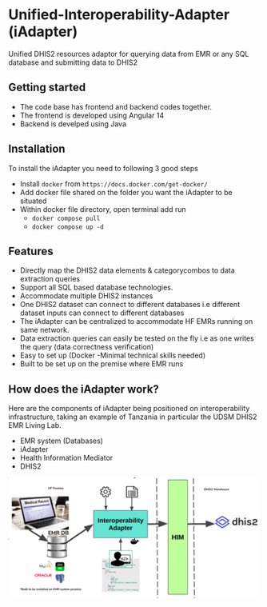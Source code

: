 # Unified-Interoperability-Adapter (iAdapter)
Unified DHIS2 resources adaptor for querying data from EMR or any SQL database and submitting data to DHIS2

## Getting started
- The code base has frontend and backend codes together.
- The frontend is developed using Angular 14
- Backend is develped using Java

## Installation
To install the iAdapter you need to following 3 good steps
- Install ```docker``` from ```https://docs.docker.com/get-docker/```
- Add docker file shared on the folder you want the iAdapter to be situated
- Within docker file directory, open terminal add run
  - ```docker compose pull```
  - ```docker compose up -d```


## Features
- Directly map the DHIS2 data elements & categorycombos to data extraction queries
- Support all SQL based database technologies.
- Accommodate multiple DHIS2 instances
- One DHIS2 dataset can connect to different databases i.e different dataset inputs can connect to different databases
- The iAdapter can be centralized to accommodate HF EMRs running on same network.
- Data extraction queries can easily be tested on the fly i.e as one writes the query (data correctness verification)
- Easy to set up (Docker -Minimal technical skills needed)
- Built to be set up on the premise where EMR runs

## How does the iAdapter work?
Here are the components of iAdapter being positioned on interoperability infrastructure, taking an example of Tanzania in particular the UDSM DHIS2 EMR Living Lab.
  - EMR system (Databases)
  - iAdapter
  - Health Information Mediator
  - DHIS2
  
<img src="https://github.com/udsm-dhis2-lab/unified-interoperability-adapter/blob/develop/ui/src/assets/images/unified_adapter_image.png" />
